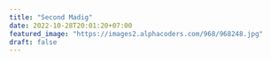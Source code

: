 ```yaml
---
title: "Second Madig"
date: 2022-10-28T20:01:20+07:00
featured_image: "https://images2.alphacoders.com/968/968248.jpg"
draft: false
---
```


